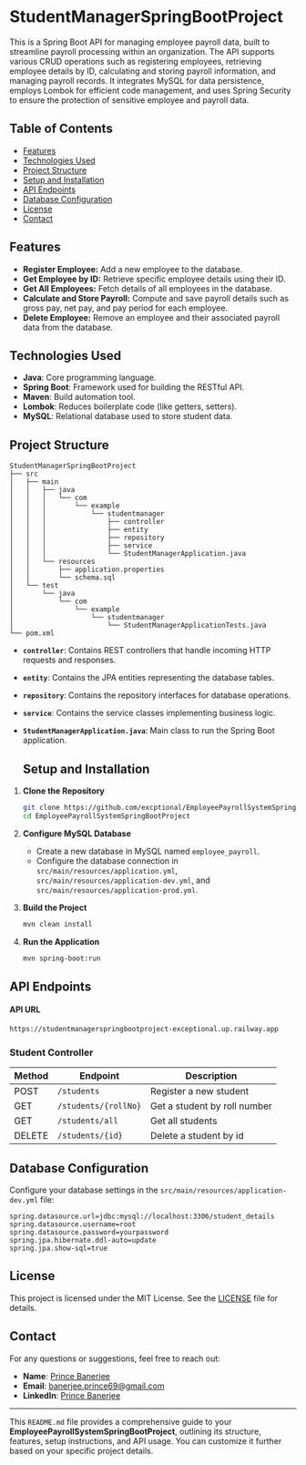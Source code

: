 # StudentManagerSpringBootProject

This is a Spring Boot API for managing employee payroll data, built to streamline payroll processing within an organization. The API supports various CRUD operations such as registering employees, retrieving employee details by ID, calculating and storing payroll information, and managing payroll records. It integrates MySQL for data persistence, employs Lombok for efficient code management, and uses Spring Security to ensure the protection of sensitive employee and payroll data.

## Table of Contents
- [Features](#features)
- [Technologies Used](#technologies-used)
- [Project Structure](#project-structure)
- [Setup and Installation](#setup-and-installation)
- [API Endpoints](#api-endpoints)
- [Database Configuration](#database-configuration)
- [License](#license)
- [Contact](#contact)

## Features
- **Register Employee:** Add a new employee to the database.
- **Get Employee by ID:** Retrieve specific employee details using their ID.
- **Get All Employees:** Fetch details of all employees in the database.
- **Calculate and Store Payroll:** Compute and save payroll details such as gross pay, net pay, and pay period for each employee.
- **Delete Employee:** Remove an employee and their associated payroll data from the database.

## Technologies Used
- **Java**: Core programming language.
- **Spring Boot**: Framework used for building the RESTful API.
- **Maven**: Build automation tool.
- **Lombok**: Reduces boilerplate code (like getters, setters).
- **MySQL**: Relational database used to store student data.

## Project Structure
```bsh
StudentManagerSpringBootProject
├── src
│   ├── main
│   │   ├── java
│   │   │   └── com
│   │   │       └── example
│   │   │           └── studentmanager
│   │   │               ├── controller
│   │   │               ├── entity
│   │   │               ├── repository
│   │   │               ├── service
│   │   │               └── StudentManagerApplication.java
│   │   └── resources
│   │       ├── application.properties
│   │       └── schema.sql
│   └── test
│       └── java
│           └── com
│               └── example
│                   └── studentmanager
│                       └── StudentManagerApplicationTests.java
└── pom.xml
```

- **`controller`**: Contains REST controllers that handle incoming HTTP requests and responses.
- **`entity`**: Contains the JPA entities representing the database tables.
- **`repository`**: Contains the repository interfaces for database operations.
- **`service`**: Contains the service classes implementing business logic.
- **`StudentManagerApplication.java`**: Main class to run the Spring Boot application.

   ## Setup and Installation

1. **Clone the Repository**
   ```bash
   git clone https://github.com/excptional/EmployeePayrollSystemSpringBootProject.git
   cd EmployeePayrollSystemSpringBootProject
   ```

2. **Configure MySQL Database**
   - Create a new database in MySQL named `employee_payroll`.
   - Configure the database connection in `src/main/resources/application.yml`, `src/main/resources/application-dev.yml`, and `src/main/resources/application-prod.yml`.

3. **Build the Project**
   ```bash
   mvn clean install
   ```

4. **Run the Application**
   ```bash
   mvn spring-boot:run
   ```

## API Endpoints

#### API URL
```bash
https://studentmanagerspringbootproject-exceptional.up.railway.app
```

### Student Controller

| Method | Endpoint                         | Description                        |
|--------|----------------------------------|------------------------------------|
| POST   | `/students`                      | Register a new student             |
| GET    | `/students/{rollNo}`             | Get a student by roll number       |
| GET    | `/students/all`                  | Get all students                   |
| DELETE | `/students/{id}`                 | Delete a student by id    |



## Database Configuration

Configure your database settings in the `src/main/resources/application-dev.yml` file:

```properties
spring.datasource.url=jdbc:mysql://localhost:3306/student_details
spring.datasource.username=root
spring.datasource.password=yourpassword
spring.jpa.hibernate.ddl-auto=update
spring.jpa.show-sql=true
```

## License

This project is licensed under the MIT License. See the [LICENSE](LICENSE) file for details.

## Contact

For any questions or suggestions, feel free to reach out:

- **Name**: [Prince Banerjee]()
- **Email**: [banerjee.prince69@gmail.com]()
- **LinkedIn**: [Prince Banerjee](https://www.linkedin.com/in/prince-banerjee-08363b271/)

---

This `README.md` file provides a comprehensive guide to your **EmployeePayrollSystemSpringBootProject**, outlining its structure, features, setup instructions, and API usage. You can customize it further based on your specific project details.
